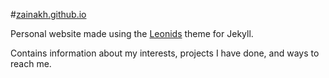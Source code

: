 #[zainakh.github.io](https://zainakh.github.io)

Personal website made using the [Leonids](https://github.com/renyuanz/leonids) theme for Jekyll.

Contains information about my interests, projects I have done, and ways to reach me.
